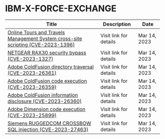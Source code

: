 

# IBM-X-FORCE-EXCHANGE

 |Title|Description|Date|
 |---|---|---|
 |[Online Tours and Travels Management System cross-site scripting (CVE-2023-1396)](https://exchange.xforce.ibmcloud.com/activity/list?filter=Vulnerabilities)|Visit link for details|Mar 14, 2023|
 |[NETGEAR RAX30 security bypass (CVE-2023-1327)](https://exchange.xforce.ibmcloud.com/activity/list?filter=Vulnerabilities)|Visit link for details|Mar 14, 2023|
 |[Adobe ColdFusion directory traversal (CVE-2023-26361)](https://exchange.xforce.ibmcloud.com/activity/list?filter=Vulnerabilities)|Visit link for details|Mar 14, 2023|
 |[Adobe ColdFusion code execution (CVE-2023-26359)](https://exchange.xforce.ibmcloud.com/activity/list?filter=Vulnerabilities)|Visit link for details|Mar 14, 2023|
 |[Adobe ColdFusion information disclosure (CVE-2023-26360)](https://exchange.xforce.ibmcloud.com/activity/list?filter=Vulnerabilities)|Visit link for details|Mar 14, 2023|
 |[Adobe Dimension code execution (CVE-2023-25899)](https://exchange.xforce.ibmcloud.com/activity/list?filter=Vulnerabilities)|Visit link for details|Mar 14, 2023|
 |[Siemens RUGGEDCOM CROSSBOW SQL injection (CVE-2023-27463)](https://exchange.xforce.ibmcloud.com/activity/list?filter=Vulnerabilities)|Visit link for details|Mar 14, 2023|
 
